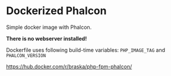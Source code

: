 Dockerized Phalcon
==================

Simple docker image with Phalcon.

**There is no webserver installed!**

Dockerfile uses following build-time variables: `PHP_IMAGE_TAG` and `PHALCON_VERSION`

https://hub.docker.com/r/braska/php-fpm-phalcon/
